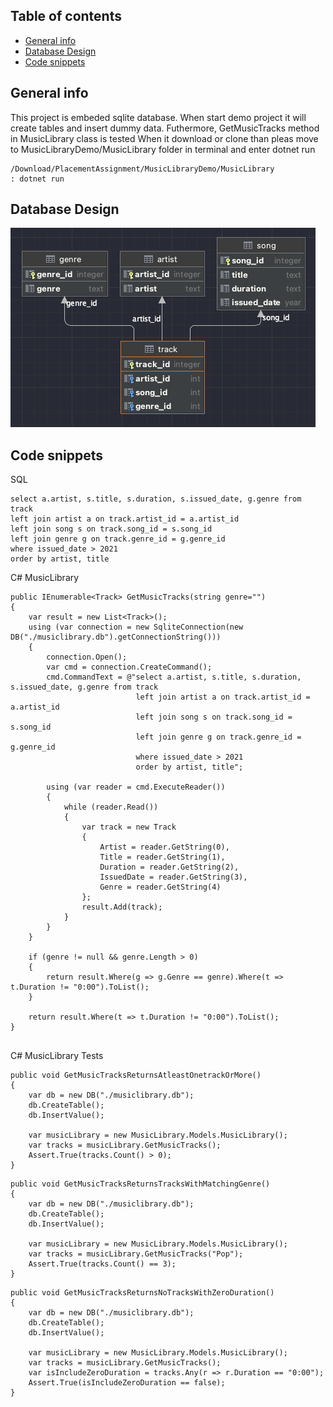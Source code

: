 ## Table of contents
* [General info](#general-info)
* [Database Design](#Database-Design)
* [Code snippets](#Code-snippets)

## General info
This project is embeded sqlite database.
When start demo project it will create tables and insert dummy data.
Futhermore, GetMusicTracks method in MusicLibrary class is tested
When it download or clone than pleas move to MusicLibraryDemo/MusicLibrary folder
in terminal and enter dotnet run
```
/Download/PlacementAssignment/MusicLibraryDemo/MusicLibrary
: dotnet run
```
## Database Design
![Screenshot](./db_uml.png)

## Code snippets
SQL
```
select a.artist, s.title, s.duration, s.issued_date, g.genre from track
left join artist a on track.artist_id = a.artist_id
left join song s on track.song_id = s.song_id
left join genre g on track.genre_id = g.genre_id
where issued_date > 2021
order by artist, title
```
C# MusicLibrary
```
public IEnumerable<Track> GetMusicTracks(string genre="")
{
    var result = new List<Track>();
    using (var connection = new SqliteConnection(new DB("./musiclibrary.db").getConnectionString()))
    {
        connection.Open(); 
        var cmd = connection.CreateCommand();
        cmd.CommandText = @"select a.artist, s.title, s.duration, s.issued_date, g.genre from track
                            left join artist a on track.artist_id = a.artist_id
                            left join song s on track.song_id = s.song_id
                            left join genre g on track.genre_id = g.genre_id
                            where issued_date > 2021
                            order by artist, title";

        using (var reader = cmd.ExecuteReader())
        {
            while (reader.Read())
            {
                var track = new Track
                {
                    Artist = reader.GetString(0),
                    Title = reader.GetString(1),
                    Duration = reader.GetString(2),
                    IssuedDate = reader.GetString(3),
                    Genre = reader.GetString(4)
                };
                result.Add(track);
            }
        }
    }

    if (genre != null && genre.Length > 0)
    {
        return result.Where(g => g.Genre == genre).Where(t => t.Duration != "0:00").ToList();
    }
        
    return result.Where(t => t.Duration != "0:00").ToList();
}
    
```
C# MusicLibrary Tests
```
public void GetMusicTracksReturnsAtleastOnetrackOrMore()
{
    var db = new DB("./musiclibrary.db");
    db.CreateTable();
    db.InsertValue();

    var musicLibrary = new MusicLibrary.Models.MusicLibrary();
    var tracks = musicLibrary.GetMusicTracks();
    Assert.True(tracks.Count() > 0);
}
```
```
public void GetMusicTracksReturnsTracksWithMatchingGenre()
{
    var db = new DB("./musiclibrary.db");
    db.CreateTable();
    db.InsertValue();

    var musicLibrary = new MusicLibrary.Models.MusicLibrary();
    var tracks = musicLibrary.GetMusicTracks("Pop");
    Assert.True(tracks.Count() == 3);
}
```
```
public void GetMusicTracksReturnsNoTracksWithZeroDuration()
{
    var db = new DB("./musiclibrary.db");
    db.CreateTable();
    db.InsertValue();

    var musicLibrary = new MusicLibrary.Models.MusicLibrary();
    var tracks = musicLibrary.GetMusicTracks();
    var isIncludeZeroDuration = tracks.Any(r => r.Duration == "0:00");
    Assert.True(isIncludeZeroDuration == false);
}
```

